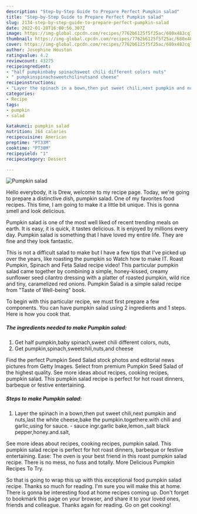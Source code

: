 ```yaml
---
description: "Step-by-Step Guide to Prepare Perfect Pumpkin salad"
title: "Step-by-Step Guide to Prepare Perfect Pumpkin salad"
slug: 2134-step-by-step-guide-to-prepare-perfect-pumpkin-salad
date: 2022-01-28T16:00:56.307Z
image: https://img-global.cpcdn.com/recipes/7762b6125f5f25ac/680x482cq70/pumpkin-salad-recipe-main-photo.jpg
thumbnail: https://img-global.cpcdn.com/recipes/7762b6125f5f25ac/680x482cq70/pumpkin-salad-recipe-main-photo.jpg
cover: https://img-global.cpcdn.com/recipes/7762b6125f5f25ac/680x482cq70/pumpkin-salad-recipe-main-photo.jpg
author: Josephine Houston
ratingvalue: 4.2
reviewcount: 43275
recipeingredient:
- "half pumpkinbaby spinachsweet chili different colors nuts"
- " pumpkinspinachsweetchilinutsand cheese"
recipeinstructions:
- "Layer the spinach in a bown,then put sweet chili,next pumpkin and nuts,last the white cheese,bake the pumpkin.togethere.with chili and garlic,using for sauce. sauce ingr.garlic bake,lemon.,salt black pepper,honey.and.salt,"
categories:
- Recipe
tags:
- pumpkin
- salad

katakunci: pumpkin salad 
nutrition: 264 calories
recipecuisine: American
preptime: "PT33M"
cooktime: "PT30M"
recipeyield: "1"
recipecategory: Dessert

---
```



![Pumpkin salad](https://img-global.cpcdn.com/recipes/7762b6125f5f25ac/680x482cq70/pumpkin-salad-recipe-main-photo.jpg)

Hello everybody, it is Drew, welcome to my recipe page. Today, we're going to prepare a distinctive dish, pumpkin salad. One of my favorites food recipes. This time, I am going to make it a little bit unique. This is gonna smell and look delicious.

Pumpkin salad is one of the most well liked of recent trending meals on earth. It is easy, it is quick, it tastes delicious. It is enjoyed by millions every day. Pumpkin salad is something that I have loved my entire life. They are fine and they look fantastic.

This is not a difficult salad to make but I have a few tips that I've picked up over the years, like roasting the pumpkin so Watch how to make IT. Roast Pumpkin, Spinach and Feta Salad recipe video! This particular pumpkin salad came together by combining a simple, honey-kissed, creamy sunflower seed cilantro dressing with a platter of roasted pumpkin, wild rice and tiny, caramelized red onions. Pumpkin Salad is a simple salad recipe from "Taste of Well-being" book.


To begin with this particular recipe, we must first prepare a few components. You can have pumpkin salad using 2 ingredients and 1 steps. Here is how you cook that.

<!--inarticleads1-->

##### The ingredients needed to make Pumpkin salad:

1. Get half pumpkin,baby spinach,sweet chili different colors, nuts,
1. Get  pumpkin,spinach,sweetchili,nuts,and cheese


Find the perfect Pumpkin Seed Salad stock photos and editorial news pictures from Getty Images. Select from premium Pumpkin Seed Salad of the highest quality. See more ideas about recipes, cooking recipes, pumpkin salad. This pumpkin salad recipe is perfect for hot roast dinners, barbeque or festive entertaining. 

<!--inarticleads2-->

##### Steps to make Pumpkin salad:

1. Layer the spinach in a bown,then put sweet chili,next pumpkin and nuts,last the white cheese,bake the pumpkin.togethere.with chili and garlic,using for sauce. - sauce ingr.garlic bake,lemon.,salt black pepper,honey.and.salt,


See more ideas about recipes, cooking recipes, pumpkin salad. This pumpkin salad recipe is perfect for hot roast dinners, barbeque or festive entertaining. Ease: The oven is your best friend in this roast pumpkin salad recipe. There is no mess, no fuss and totally. More Delicious Pumpkin Recipes To Try. 

So that is going to wrap this up with this exceptional food pumpkin salad recipe. Thanks so much for reading. I'm sure you will make this at home. There is gonna be interesting food at home recipes coming up. Don't forget to bookmark this page on your browser, and share it to your loved ones, friends and colleague. Thanks again for reading. Go on get cooking!
